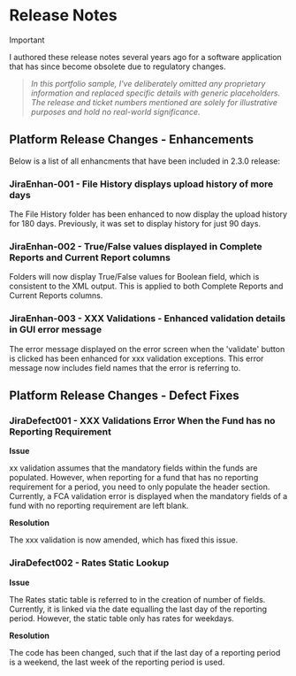 # Release Notes
>[!IMPORTANT]
> I authored these release notes several years ago for a software application that has since become obsolete due to regulatory changes.

> *In this portfolio sample, I've deliberately omitted any proprietary information and replaced specific details with generic placeholders. The release and ticket numbers mentioned are solely for illustrative purposes and hold no real-world significance.*

## Platform Release Changes - Enhancements
Below is a list of all enhancments that have been included in 2.3.0 release:

### JiraEnhan-001 - File History displays upload history of more days
The File History folder has been enhanced to now display the upload history for 180 days. Previously, it was set to display history for just 90 days.

### JiraEnhan-002 - True/False values displayed in Complete Reports and Current Report columns
Folders will now display True/False values for Boolean field, which is consistent to the XML output.
This is applied to both Complete Reports and Current Reports columns.

### JiraEnhan-003 - XXX Validations - Enhanced validation details in GUI error message
The error message displayed on the error screen when the 'validate' button is clicked has been enhanced for xxx validation exceptions. This error message now includes field names that the error is referring to.

## Platform Release Changes - Defect Fixes
### JiraDefect001 - XXX Validations Error When the Fund has no Reporting Requirement
**Issue**

xx validation assumes that the mandatory fields within the funds are populated. However, when reporting for a fund that has no reporting requirement for a period, you need to only populate the header section.
Currently, a FCA validation error is displayed when the mandatory fields of a fund with no reporting requirement are left blank.

**Resolution**

The xxx validation is now amended, which has fixed this issue. 

### JiraDefect002 - Rates Static Lookup
**Issue**

The Rates static table is referred to in the creation of number of fields. Currently, it is linked via the date equalling the last day of the reporting period. However, the static table only has rates for weekdays. 

**Resolution**

The code has been changed, such that if the last day of a reporting period is a weekend, the last week of the reporting period is used.



